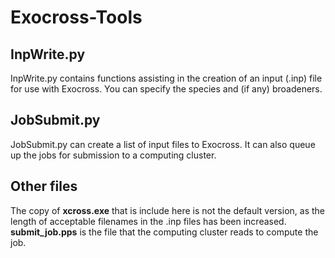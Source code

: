 # Exocross-Tools


## InpWrite.py 
InpWrite.py contains functions assisting in the creation of an input (.inp) file for use with Exocross. You can specify the species and (if any) broadeners.

## JobSubmit.py 

JobSubmit.py can create a list of input files to Exocross. It can also queue up the jobs for submission to a computing cluster. 


## Other files

The copy of **xcross.exe** that is include here is not the default version, as the length of acceptable filenames in the .inp files has been increased. **submit_job.pps** is the file that the computing cluster reads to compute the job. 
